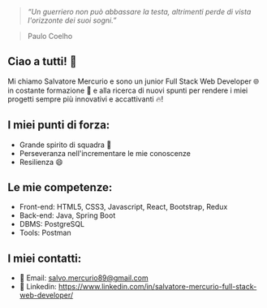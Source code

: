 > _“Un guerriero non può abbassare la testa, altrimenti perde di vista l'orizzonte dei suoi sogni.”_

> Paulo Coelho

Ciao a tutti! :wave:
---
Mi chiamo Salvatore Mercurio e sono un junior Full Stack Web Developer 🌐 in costante formazione :muscle: e alla ricerca di nuovi spunti per rendere i miei progetti sempre più innovativi e accattivanti 🔥!

**I miei punti di forza:**
---
* Grande spirito di squadra 🤝
* Perseveranza nell'incrementare le mie conoscenze
* Resilienza 😄
  
**Le mie competenze:**
---
* Front-end: HTML5, CSS3, Javascript, React, Bootstrap, Redux
* Back-end: Java, Spring Boot
* DBMS: PostgreSQL
* Tools: Postman

**I miei contatti:**
---
* 📧 Email: salvo.mercurio89@gmail.com
* 👔 Linkedin: https://www.linkedin.com/in/salvatore-mercurio-full-stack-web-developer/


  

  
